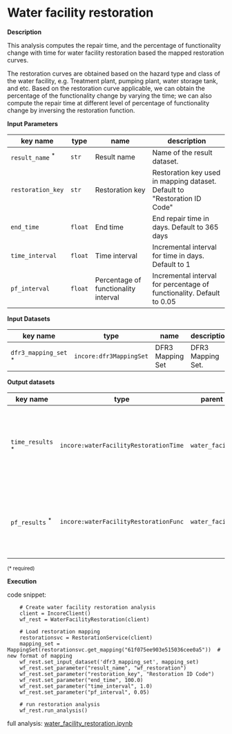 # Water facility restoration

**Description**

This analysis computes the repair time, and the percentage of functionality change with time for water facility 
restoration based the mapped restoration curves. 

The restoration curves are obtained based on the hazard type and class of the water facility, e.g. Treatment 
plant, pumping plant, water storage tank, and etc. Based on the restoration curve applicable, we can obtain the 
percentage of the functionality change by varying the time; we can also compute the repair time at different 
level of percentage of functionality change by inversing the restoration function.

**Input Parameters**

key name | type | name | description
--- | --- | --- | ---
`result_name` <sup>*</sup> | `str` | Result name | Name of the result dataset.
`restoration_key` | `str` | Restoration key | Restoration key used in mapping dataset. Default to "Restoration ID Code"
`end_time` | `float` | End time | End repair time in days. Default to 365 days
`time_interval` | `float` | Time interval | Incremental interval for time in days. Default to 1
`pf_interval` | `float` | Percentage of functionality interval | Incremental interval for percentage of functionality. Default to 0.05

**Input Datasets**

key name | type | name | description
--- | --- | --- | ---
`dfr3_mapping_set` <sup>*</sup> | `incore:dfr3MappingSet` | DFR3 Mapping Set | DFR3 Mapping Set.

**Output datasets** 

key name | type | parent key | name | description
--- | --- | --- | --- | ---
`time_results` <sup>*</sup> | `incore:waterFacilityRestorationTime` | `water_facilities` | Time results | A csv file recording repair time at certain functionality recovery for each class and limit state.
`pf_results` <sup>*</sup> | `incore:waterFacilityRestorationFunc` | `water_facilities` | Percentage of functionality results | A csv file recording functionality change with time for each class and limit state

<small>(* required)</small>

**Execution**

code snippet:

```
    # Create water facility restoration analysis
    client = IncoreClient()
    wf_rest = WaterFacilityRestoration(client)

    # Load restoration mapping
    restorationsvc = RestorationService(client)
    mapping_set = MappingSet(restorationsvc.get_mapping("61f075ee903e515036cee0a5"))  # new format of mapping
    wf_rest.set_input_dataset('dfr3_mapping_set', mapping_set)
    wf_rest.set_parameter("result_name", "wf_restoration")
    wf_rest.set_parameter("restoration_key", "Restoration ID Code")
    wf_rest.set_parameter("end_time", 100.0)
    wf_rest.set_parameter("time_interval", 1.0)
    wf_rest.set_parameter("pf_interval", 0.05)
    
    # run restoration analysis
    wf_rest.run_analysis()
```

full analysis: [water_facility_restoration.ipynb](https://github.com/IN-CORE/incore-docs/blob/master/notebooks/water_facility_restoration.ipynb)